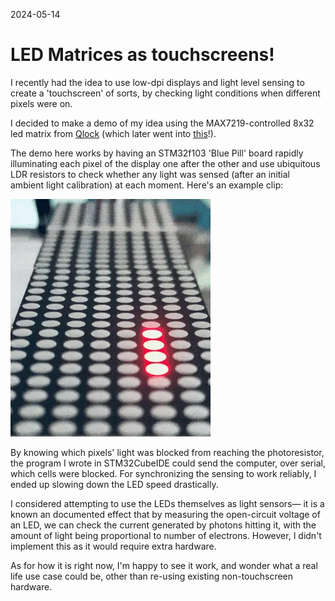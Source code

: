 2024-05-14
# LED Matrices as touchscreens!
I recently had the idea to use low-dpi displays and light level sensing to create a 'touchscreen' of sorts, by checking light conditions when different pixels were on.

I decided to make a demo of my idea using the MAX7219-controlled 8x32 led matrix from [Qlock](/#qlock) (which later went into [this](/#golway72)!).

The demo here works by having an STM32f103 'Blue Pill' board rapidly illuminating each pixel of the display one after the other and use ubiquitous LDR resistors to check whether any light was sensed (after an initial ambient light calibration) at each moment. Here's an example clip:

![led matrix display](assets/display.webp)

By knowing which pixels' light was blocked from reaching the photoresistor, the program I wrote in STM32CubeIDE could send the computer, over serial, which cells were blocked. For synchronizing the sensing to work reliably, I ended up slowing down the LED speed drastically.

I considered attempting to use the LEDs themselves as light sensors&mdash; it is a known an documented effect that by measuring the open-circuit voltage of an LED, we can check the current generated by photons hitting it, with the amount of light being proportional to number of electrons. However, I didn't implement this as it would require extra hardware.

As for how it is right now, I'm happy to see it work, and wonder what a real life use case could be, other than re-using existing non-touchscreen hardware.
